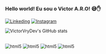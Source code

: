

### Hello world! Eu sou o Victor A.R.O! 😅✋

[![Linkeding](https://img.shields.io/badge/LinkedIn-0077B5?style=for-the-badge&logo=linkedin&logoColor=white)](https://www.linkedin.com/in/victor-augusto-79a5612b6/)
[![Instagram](https://img.shields.io/badge/Instagram-E4405F?style=for-the-badge&logo=instagram&logoColor=white)](https://www.instagram.com/victor_a.r.o/)


![VictorVryDev's GitHub stats](https://github-readme-stats.vercel.app/api?username=VictorVryDev&show_icons=true&theme=Gradient)

<div style="display: inline_block"><br/>
    <img align="center" alt="html5" src="https://img.shields.io/badge/Python-3776AB?style=for-the-badge&logo=python&logoColor=white" />
    <img align="center" alt="html5" src="https://img.shields.io/badge/JavaScript-F7DF1E?style=for-the-badge&logo=javascript&logoColor=black" />
    <img align="center" alt="html5" src="https://img.shields.io/badge/HTML5-E34F26?style=for-the-badge&logo=html5&logoColor=white" />
    <img align="center" alt="html5" src="https://img.shields.io/badge/CSS3-1572B6?style=for-the-badge&logo=css3&logoColor=white" />
</div>

